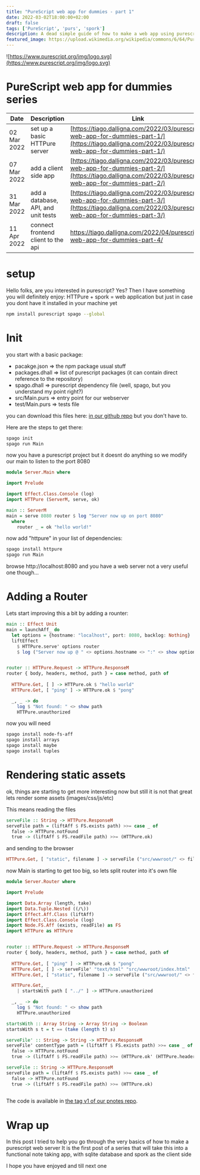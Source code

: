 ```yaml
---
title: "PureScript web app for dummies - part 1"
date: 2022-03-02T18:00:00+02:00
draft: false
tags: ['PureScript', 'purs', 'spork']
description: A dead simple guide of how to make a web app using purescript
featured_image: https://upload.wikimedia.org/wikipedia/commons/6/64/PureScript_Logo.png
---
```


![https://www.purescript.org/img/logo.svg](https://www.purescript.org/img/logo.svg)

# PureScript web app for dummies series
| Date | Description | Link |
|------|-------------|------|
| 02 Mar 2022 | set up a basic HTTPure server | [https://tiago.dalligna.com/2022/03/purescript-web-app-for-dummies-part-1/](https://tiago.dalligna.com/2022/03/purescript-web-app-for-dummies-part-1/) |
| 07 Mar 2022 | add a client side app | [https://tiago.dalligna.com/2022/03/purescript-web-app-for-dummies-part-2/](https://tiago.dalligna.com/2022/03/purescript-web-app-for-dummies-part-2/) |
| 31 Mar 2022 | add a database, API, and unit tests | [https://tiago.dalligna.com/2022/03/purescript-web-app-for-dummies-part-3/](https://tiago.dalligna.com/2022/03/purescript-web-app-for-dummies-part-3/) |
| 11 Apr 2022 | connect frontend client to the api  | <https://tiago.dalligna.com/2022/04/purescript-web-app-for-dummies-part-4/> |

# setup

Hello folks, are you interested in purescript?
Yes?
Then I have something you will definitely enjoy: HTTPure + spork = web application
but just in case you dont have it installed in your machine yet

```bash
npm install purescript spago --global
```

# Init

you start with a basic package:
- pacakge.json => the npm package usual stuff
- packages.dhall => list of purescript packages (it can contain direct reference to the repository)
- spago.dhall => purescript dependency file (well, spago, but you understand my point right?)
- src/Main.purs => entry point for our webserver
- test/Main.purs => tests file

you can download this files here: [in our github repo](https://github.com/pnorco/pnotes/tree/256f5671f9cc3618201087b3dbebd8341d6f9730)
but you don't have to.

Here are the steps to get there:

```bash
spago init
spago run Main
```

now you have a purescript project
but it doesnt do anything
so we modify our main to listen to the port 8080

```haskell
module Server.Main where

import Prelude

import Effect.Class.Console (log)
import HTTPure (ServerM, serve, ok)

main :: ServerM
main = serve 8080 router $ log "Server now up on port 8080"
  where
    router _ = ok "hello world!"
```

now add   "httpure" in your list of dependencies:

```bash
spago install httpure
spago run Main
```

browse http://localhost:8080 and you have a web server
not a very useful one though...

# Adding a Router

Lets start improving this a bit by adding a rounter:

```haskell
main :: Effect Unit 
main = launchAff_ do
  let options = {hostname: "localhost", port: 8080, backlog: Nothing}
  liftEffect 
    $ HTTPure.serve' options router
    $ log ("Server now up @ " <> options.hostname <> ":" <> show options.port)


router :: HTTPure.Request -> HTTPure.ResponseM
router { body, headers, method, path } = case method, path of
  
  HTTPure.Get, [ ] -> HTTPure.ok $ "hello world"
  HTTPure.Get, [ "ping" ] -> HTTPure.ok $ "pong"

  _, _ -> do
    log $ "Not found: " <> show path
    HTTPure.unauthorized
```

now you will need 
```bash
spago install node-fs-aff
spago install arrays
spago install maybe
spago install tuples
```

# Rendering static assets

ok, things are starting to get more interesting now
but still it is not that great
lets render some assets (images/css/js/etc)

This means reading the files

```haskell
serveFile :: String -> HTTPure.ResponseM
serveFile path = (liftAff $ FS.exists path) >>= case _ of
  false -> HTTPure.notFound
  true -> (liftAff $ FS.readFile path) >>= (HTTPure.ok)
```

and sending to the browser
```haskell
HTTPure.Get, [ "static", filename ] -> serveFile ("src/wwwroot/" <> filename)
```


now Main is starting to get too big, so lets split router into it's own file

```haskell
module Server.Router where

import Prelude

import Data.Array (length, take)
import Data.Tuple.Nested ((/\))
import Effect.Aff.Class (liftAff)
import Effect.Class.Console (log)
import Node.FS.Aff (exists, readFile) as FS
import HTTPure as HTTPure


router :: HTTPure.Request -> HTTPure.ResponseM
router { body, headers, method, path } = case method, path of
  
  HTTPure.Get, [ "ping" ] -> HTTPure.ok $ "pong"
  HTTPure.Get, [ ] -> serveFile' "text/html" "src/wwwroot/index.html"
  HTTPure.Get, [ "static", filename ] -> serveFile ("src/wwwroot/" <> filename)

  HTTPure.Get, _ 
    | startsWith path [ "../" ] -> HTTPure.unauthorized

  _, _ -> do
    log $ "Not found: " <> show path
    HTTPure.unauthorized

startsWith :: Array String -> Array String -> Boolean
startsWith s t = t == (take (length t) s)

serveFile' :: String -> String -> HTTPure.ResponseM
serveFile' contentType path = (liftAff $ FS.exists path) >>= case _ of
  false -> HTTPure.notFound
  true -> (liftAff $ FS.readFile path) >>= (HTTPure.ok' (HTTPure.headers [ "Content-Type" /\ contentType ]))

serveFile :: String -> HTTPure.ResponseM
serveFile path = (liftAff $ FS.exists path) >>= case _ of
  false -> HTTPure.notFound
  true -> (liftAff $ FS.readFile path) >>= (HTTPure.ok)
  
```

The code is available in [the tag v1 of our pnotes repo](https://github.com/pnorco/pnotes/releases/tag/v1).

# Wrap up

In this post I tried to help you go through the very basics of how to make a purescript web server 
It is the first post of a series that will take this into a functional note taking app, with sqlite database and spork as the client side

I hope you have enjoyed and till next one
